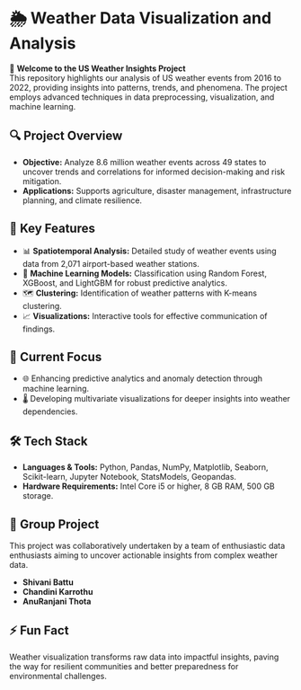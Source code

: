 # 🌦️ Weather Data Visualization and Analysis

👋 **Welcome to the US Weather Insights Project**  
This repository highlights our analysis of US weather events from 2016 to 2022, providing insights into patterns, trends, and phenomena. The project employs advanced techniques in data preprocessing, visualization, and machine learning.

## 🔍 **Project Overview**
- **Objective:** Analyze 8.6 million weather events across 49 states to uncover trends and correlations for informed decision-making and risk mitigation.
- **Applications:** Supports agriculture, disaster management, infrastructure planning, and climate resilience.

## 🌟 **Key Features**
- 📊 **Spatiotemporal Analysis:** Detailed study of weather events using data from 2,071 airport-based weather stations.
- 🤖 **Machine Learning Models:** Classification using Random Forest, XGBoost, and LightGBM for robust predictive analytics.
- 🗺️ **Clustering:** Identification of weather patterns with K-means clustering.
- 📈 **Visualizations:** Interactive tools for effective communication of findings.

## 🚀 **Current Focus**
- 🌐 Enhancing predictive analytics and anomaly detection through machine learning.
- 🌡️ Developing multivariate visualizations for deeper insights into weather dependencies.

## 🛠️ **Tech Stack**
- **Languages & Tools:** Python, Pandas, NumPy, Matplotlib, Seaborn, Scikit-learn, Jupyter Notebook, StatsModels, Geopandas.
- **Hardware Requirements:** Intel Core i5 or higher, 8 GB RAM, 500 GB storage.

## 🤝 **Group Project**
This project was collaboratively undertaken by a team of enthusiastic data enthusiasts aiming to uncover actionable insights from complex weather data.
- **Shivani Battu** 
- **Chandini Karrothu** 
- **AnuRanjani Thota** 


## ⚡ **Fun Fact**
Weather visualization transforms raw data into impactful insights, paving the way for resilient communities and better preparedness for environmental challenges.
